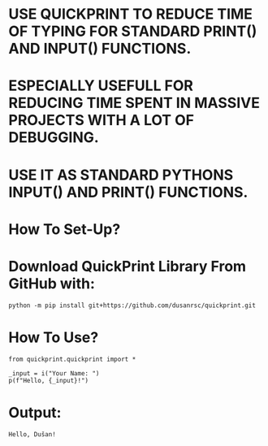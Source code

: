 # USE QUICKPRINT TO REDUCE TIME OF TYPING FOR STANDARD PRINT() AND INPUT() FUNCTIONS.

# ESPECIALLY USEFULL FOR REDUCING TIME SPENT IN MASSIVE PROJECTS WITH A LOT OF DEBUGGING.

# USE IT AS STANDARD PYTHONS INPUT() AND PRINT() FUNCTIONS.

# How To Set-Up?
# Download QuickPrint Library From GitHub with:
    python -m pip install git+https://github.com/dusanrsc/quickprint.git

# How To Use?
    from quickprint.quickprint import *

    _input = i("Your Name: ")
    p(f"Hello, {_input}!")

# Output:
    Hello, Dušan!

